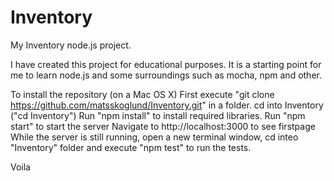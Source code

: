 # Inventory
My Inventory node.js project.

I have created this project for educational purposes. It is a starting point for me to learn node.js and some surroundings such as mocha, npm and other.

To install the repository (on a Mac OS X)
First execute "git clone https://github.com/matsskoglund/Inventory.git" in a folder.
cd into Inventory ("cd Inventory")
Run "npm install" to install required libraries.
Run "npm start" to start the server
Navigate to http://localhost:3000 to see firstpage
While the server is still running, open a new terminal window, cd inteo "Inventory" folder and execute "npm test" to run the tests.

Voila
